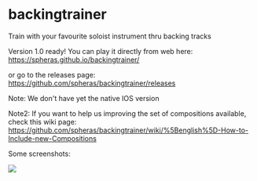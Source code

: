 # backingtrainer
Train with your favourite soloist instrument thru backing tracks

Version 1.0 ready!  You can play it directly from web here:
https://spheras.github.io/backingtrainer/

or go to the releases page:
https://github.com/spheras/backingtrainer/releases

Note: We don't have yet the native IOS version

Note2: If you want to help us improving the set of compositions available, check this wiki page:
https://github.com/spheras/backingtrainer/wiki/%5Benglish%5D-How-to-Include-new-Compositions


Some screenshots:

![](https://raw.githubusercontent.com/spheras/backingtrainer/master/etc/captura_1.0.gif)
